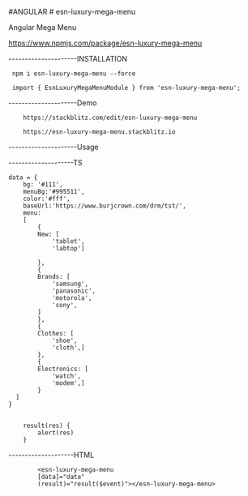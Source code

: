 #ANGULAR # esn-luxury-mega-menu

Angular Mega Menu

https://www.npmjs.com/package/esn-luxury-mega-menu

---------------------INSTALLATION

     npm i esn-luxury-mega-menu --force

     import { EsnLuxuryMegaMenuModule } from 'esn-luxury-mega-menu';
        
---------------------Demo

        https://stackblitz.com/edit/esn-luxury-mega-menu

  	    https://esn-luxury-mega-menu.stackblitz.io

---------------------Usage

--------------------TS

    data = {
        bg: '#111',
        menuBg:'#995511',
        color:'#fff',
        baseUrl:'https://www.burjcrown.com/drm/tst/',
        menu:
        [
            {
            New: [
                'tablet',
                'labtop']

            },
            {
            Brands: [
                'samsung',
                'panasonic',
                'motorola',
                'sony',
            ]
            },
            {
            Clothes: [
                'shoe',
                'cloth',]
            },
            {
            Electronics: [
                'watch',
                'modem',]
            }
      ]
    }
    

        result(res) {
            alert(res)
        }
--------------------HTML

            <esn-luxury-mega-menu
            [data]="data"
            (result)="result($event)"></esn-luxury-mega-menu>
